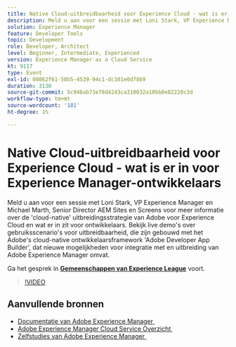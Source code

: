 ```yaml
---
title: Native Cloud-uitbreidbaarheid voor Experience Cloud - wat is er in voor Experience Manager-ontwikkelaars
description: Meld u aan voor een sessie met Loni Stark, VP Experience Manager en Michael Marth, Senior Director AEM Sites en Screens voor meer informatie over de 'cloud-native' uitbreidingsstrategie van Adobe voor Experience Cloud en wat er in zit voor ontwikkelaars. Bekijk live demo's over gebruiksscenario's voor uitbreidbaarheid, die zijn gebouwd met het Adobe's cloud-native ontwikkelaarsframework 'Adobe Developer App Builder', dat nieuwe mogelijkheden voor integratie met en uitbreiding van Adobe Experience Manager omvat.
solution: Experience Manager
feature: Developer Tools
topic: Development
role: Developer, Architect
level: Beginner, Intermediate, Experienced
version: Experience Manager as a Cloud Service
kt: 9117
type: Event
exl-id: 08062f61-58b5-4539-94c1-dc101e0d7869
duration: 3130
source-git-commit: 5c946ab73e78d4243ca310032a10bb8e82228c3d
workflow-type: tm+mt
source-wordcount: '181'
ht-degree: 1%

---
```


# Native Cloud-uitbreidbaarheid voor Experience Cloud - wat is er in voor Experience Manager-ontwikkelaars

Meld u aan voor een sessie met Loni Stark, VP Experience Manager en Michael Marth, Senior Director AEM Sites en Screens voor meer informatie over de &#39;cloud-native&#39; uitbreidingsstrategie van Adobe voor Experience Cloud en wat er in zit voor ontwikkelaars. Bekijk live demo&#39;s over gebruiksscenario&#39;s voor uitbreidbaarheid, die zijn gebouwd met het Adobe&#39;s cloud-native ontwikkelaarsframework &#39;Adobe Developer App Builder&#39;, dat nieuwe mogelijkheden voor integratie met en uitbreiding van Adobe Experience Manager omvat.

Ga het gesprek in **[Gemeenschappen van Experience League &#x200B;](https://adobe.ly/2XTk7aX)** voort.

>[!VIDEO](https://video.tv.adobe.com/v/337491/?quality=12&learn=on&hidetitle=true)

## Aanvullende bronnen

- [&#x200B; Documentatie van Adobe Experience Manager &#x200B;](https://experienceleague.adobe.com/docs/experience-manager-cloud-service.html?lang=nl-NL)
- [&#x200B; Adobe Experience Manager Cloud Service Overzicht &#x200B;](https://experienceleague.adobe.com/docs/experience-manager-cloud-service/overview/home.html?lang=nl-NL)
- [&#x200B; Zelfstudies van Adobe Experience Manager &#x200B;](https://experienceleague.adobe.com/docs/experience-manager-tutorials.html?lang=nl-NL)
